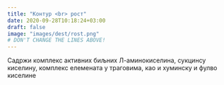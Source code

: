 ```yaml
---
title: "Контур <br> рост"
date: 2020-09-28T10:18:24+03:00
draft: false 
image: "images/dest/rost.png"
# DON'T CHANGE THE LINES ABOVE!
---
```


Садржи комплекс активних биљних Л-аминокиселина, сукцинсу киселину, комплекс елемената у траговима, као и хуминску и фулво киселине
